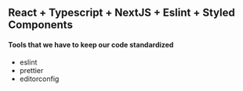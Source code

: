 ## React + Typescript + NextJS + Eslint + Styled Components

#### Tools that we have to keep our code standardized
* eslint
* prettier
* editorconfig
